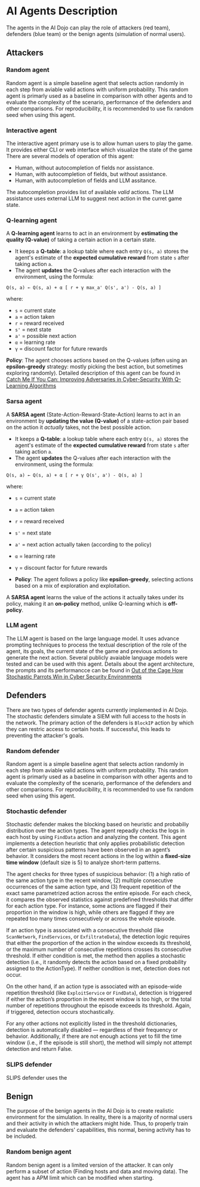 # AI Agents Description
The agents in the AI Dojo can play the role of attackers (red team), defenders (blue team) or the benign agents (simulation of normal users).
## Attackers
### Random agent
Random agent is a simple baseline agent that selects action randomly in each step from aviable valid actions with uniform probability. This random agent is primarly used as a baseline in comparison with other agents and to evaluate the complexity of the scenario, performance of the defenders and other comparisons. For reproducibility, it is recommended to use fix random seed when using this agent.
### Interactive agent
The interactive agent primary use is to allow human users to play the game. It provides either CLI or web interface which visualize the state of the game There are several models of operation of this agent:
- Human, without autocompletion of fields nor assistance.
- Human, with autocompletion of fields, but without assistance.
- Human, with autocompletion of fields and LLM assitance.

The autocompletion provides list of available *valid* actions. The LLM assistance uses external LLM to suggest next action in the curret game state.
### Q-learning agent
A **Q-learning agent** learns to act in an environment by **estimating the quality (Q-value)** of taking a certain action in a certain state.

- It keeps a **Q-table**: a lookup table where each entry `Q(s, a)` stores the agent's estimate of the **expected cumulative reward** from state `s` after taking action `a`.
- The agent **updates** the Q-values after each interaction with the environment, using the formula:

`Q(s, a) ← Q(s, a) + α [ r + γ max_a' Q(s', a') - Q(s, a) ]`

where:
- `s` = current state
- `a` = action taken
- `r` = reward received
- `s'` = next state
- `a'` = possible next action
- `α` = learning rate
- `γ` = discount factor for future rewards

**Policy**: The agent chooses actions based on the Q-values (often using an **epsilon-greedy** strategy: mostly picking the best action, but sometimes exploring randomly).
Detailed description of this agent can be found in [Catch Me If You Can: Improving Adversaries in Cyber-Security With Q-Learning Algorithms](https://arxiv.org/abs/2302.03768)

### Sarsa agent
 
A **SARSA agent** (State-Action-Reward-State-Action) learns to act in an environment by **updating the value (Q-value)** of a state-action pair based on the action it *actually* takes, not the best possible action.

- It keeps a **Q-table**: a lookup table where each entry `Q(s, a)` stores the agent's estimate of the **expected cumulative reward** from state `s` after taking action `a`.
- The agent **updates** the Q-values after each interaction with the environment, using the formula:

`Q(s, a) ← Q(s, a) + α [ r + γ Q(s', a') - Q(s, a) ]`

where:
- `s` = current state
- `a` = action taken
- `r` = reward received
- `s'` = next state
- `a'` = next action actually taken (according to the policy)
- `α` = learning rate
- `γ` = discount factor for future rewards

- **Policy**: The agent follows a policy like **epsilon-greedy**, selecting actions based on a mix of exploration and exploitation.

A **SARSA agent** learns the value of the actions it actually takes under its policy, making it an **on-policy** method, unlike Q-learning which is **off-policy**.
### LLM agent
The LLM agent is based on the large language model. It uses advance prompting techniques to process the textual description of the role of the agent, its goals, the current state of the game and previous actions to generate the next action. Several publicly avaiable language models were tested and can be used with this agent. Details about the agent architecture, the prompts and its performancce can be found in [Out of the Cage How Stochastic Parrots Win in Cyber Security
Environments](https://arxiv.org/pdf/2308.12086)

## Defenders
There are two types of defender agents currently implemented in AI Dojo. The stochastic defenders simulate a SIEM with full access to the hosts in the network. The primary action of the defenders is `BlockIP` action by which they can restric access to certain hosts. If successful, this leads to preventing the attacker's goals.
### Random defender
Random agent is a simple baseline agent that selects action randomly in each step from aviable valid actions with uniform probability. This random agent is primarly used as a baseline in comparison with other agents and to evaluate the complexity of the scenario, performance of the defenders and other comparisons. For reproducibility, it is recommended to use fix random seed when using this agent.

### Stochastic defender
Stochastic defender makes the blocking based on heuristic and probabiliy distribution over the action types. The agent repeadly checks the logs in each host by using `FindData` action and analyzing the content. This agent implements a detection heuristic that only applies probabilistic detection after certain suspicious patterns have been observed in an agent’s behavior. It considers the most recent actions in the log within a **fixed-size time window** (default size is 5) to analyze short-term patterns.

The agent checks for three types of suspicious behavior: (1) a high ratio of the same action type in the recent window, (2) multiple consecutive occurrences of the same action type, and (3) frequent repetition of the exact same parametrized action across the entire episode. For each check, it compares the observed statistics against predefined thresholds that differ for each action type. For instance, some actions are flagged if their proportion in the window is high, while others are flagged if they are repeated too many times consecutively or across the whole episode.

If an action type is associated with a consecutive threshold (like `ScanNetwork`, `FindServices`, or `ExfiltrateData`), the detection logic requires that either the proportion of the action in the window exceeds its threshold, or the maximum number of consecutive repetitions crosses its consecutive threshold. If either condition is met, the method then applies a stochastic detection (i.e., it randomly detects the action based on a fixed probability assigned to the ActionType). If neither condition is met, detection does not occur.

On the other hand, if an action type is associated with an episode-wide repetition threshold (like `ExploitService` or `FindData`), detection is triggered if either the action’s proportion in the recent window is too high, or the total number of repetitions throughout the episode exceeds its threshold. Again, if triggered, detection occurs stochastically.

For any other actions not explicitly listed in the threshold dictionaries, detection is automatically disabled — regardless of their frequency or behavior. Additionally, if there are not enough actions yet to fill the time window (i.e., if the episode is still short), the method will simply not attempt detection and return False.


### SLIPS defender
SLIPS defender uses the 
## Benign
The purpose of the benign agents in the AI Dojo is to create realistic environment for the simulation. In reality, there is a majority of normal users and their activity in which the attackers might hide. Thus, to properly train and evaluate the defenders' capabilities, this normal, bening activity has to be included.

### Random benign agent
Random benign agent is a limited version of the attacker. It can only perform a subset of action (Finding hosts and data and moving data). The agent has a APM limit which can be modified when starting.